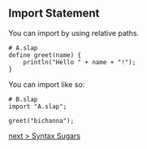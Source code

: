 ## Import Statement

You can import by using relative paths.


```
# A.slap
define greet(name) {
    println("Hello " + name + "!");
}
```
You can import like so:
```
# B.slap
import "A.slap";

greet("bichanna");
```

[next > Syntax Sugars](https://github.com/bichanna/slap/blob/master/docs/syntax_doc/syntax_sugars.md#string-interpolation)
